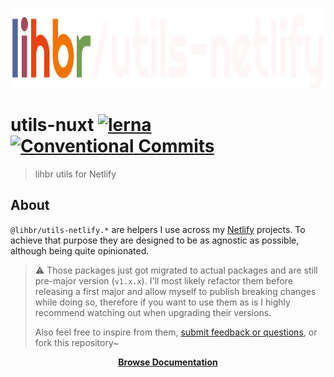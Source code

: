 <p align="center">
  <a href="https://utils-netlify.lihbr.com">
    <img src="docs/static/logo-dark.svg" alt="utils-netlify" height="128" />
  </a>
</p>

# utils-nuxt [![lerna](https://img.shields.io/badge/maintained%20with-lerna-cc00ff.svg)](https://lerna.js.org/) [![Conventional Commits](https://img.shields.io/badge/Conventional%20Commits-1.0.0-yellow.svg)](https://conventionalcommits.org)

> lihbr utils for Netlify

## About

`@lihbr/utils-netlify.*` are helpers I use across my [Netlify](https://netlify.com) projects. To achieve that purpose they are designed to be as agnostic as possible, although being quite opinionated.

> :warning: Those packages just got migrated to actual packages and are still pre-major version (`v1.x.x`). I'll most likely refactor them before releasing a first major and allow myself to publish breaking changes while doing so, therefore if you want to use them as is I highly recommend watching out when upgrading their versions.
>
> Also feel free to inspire from them, [submit feedback or questions](https://github.com/lihbr/utils-netlify/issues/new), or fork this repository~

<p align="center">
  <a href="https://utils-netlify.lihbr.com">
    <strong>Browse Documentation</strong>
  </a>
</p>
